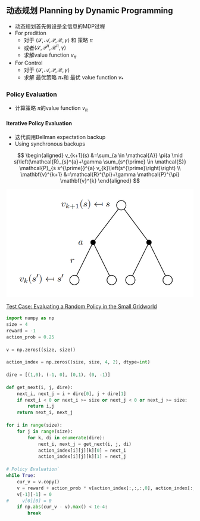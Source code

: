 <head>
    <script src="https://cdn.mathjax.org/mathjax/latest/MathJax.js?config=TeX-AMS-MML_HTMLorMML" type="text/javascript"></script>
    <script type="text/x-mathjax-config">
    	MathJax.Hub.Config({tex2jax: {
             inlineMath: [['$','$']],
             displayMath: [["\\(","\\)"],["\\[","\\]"]],
             processEscapes: true
           }
         });
    </script>
</head>

## 动态规划 Planning by Dynamic Programming

* 动态规划首先假设是全信息的MDP过程
* For predition
  * 对于 $\langle\mathcal{S}, \mathcal{A}, \mathcal{P}, \mathcal{R}, \gamma\rangle$ 和 策略 $\pi$
  * 或者$\langle\mathcal{S}, \mathcal{P}^\pi, \mathcal{R}^\pi, \gamma\rangle$
  * 求解value function $v_\pi$
* For Control
  * 对于 $\langle\mathcal{S}, \mathcal{A}, \mathcal{P}, \mathcal{R}, \gamma\rangle$
  * 求解 最优策略 $\pi_*$和 最优 value function $v_*$

### Policy Evaluation
* 计算策略 $\pi$的value function $v_\pi$
#### Iterative Policy Evaluation
* 迭代调用Bellman expectation backup
* Using synchronous backups

$$
\begin{aligned}
v_{k+1}(s) &=\sum_{a \in \mathcal{A}} \pi(a \mid s)\left(\mathcal{R}_{s}^{a}+\gamma \sum_{s^{\prime} \in \mathcal{S}} \mathcal{P}_{s s^{\prime}}^{a} v_{k}\left(s^{\prime}\right)\right) \\
\mathbf{v}^{k+1} &=\mathcal{R}^{\pi}+\gamma \mathcal{P}^{\pi} \mathbf{v}^{k}
\end{aligned}
$$

![](images/2022-01-30-22-03-45.png)

[Test Case: Evaluating a Random Policy in the Small Gridworld](../demos/reinforcement/smallgrid.ipynb)

```python
import numpy as np
size = 4
reward = -1
action_prob = 0.25

v = np.zeros((size, size))

action_index = np.zeros((size, size, 4, 2), dtype=int)

dire = [(1,0), (-1, 0), (0,1), (0, -1)]

def get_next(i, j, dire):
    next_i, next_j = i + dire[0], j + dire[1]
    if next_i < 0 or next_i >= size or next_j < 0 or next_j >= size:
        return i,j
    return next_i, next_j

for i in range(size):
    for j in range(size):
        for k, di in enumerate(dire):
            next_i, next_j = get_next(i, j, di)
            action_index[i][j][k][0] = next_i
            action_index[i][j][k][1] = next_j

# Policy Evaluation`
while True:
    cur_v = v.copy()
    v = reward + action_prob * v[action_index[:,:,:,0], action_index[:,:,:,1]].sum(axis=-1)
    v[-1][-1] = 0
#     v[0][0] = 0
    if np.abs(cur_v - v).max() < 1e-4:
        break
```